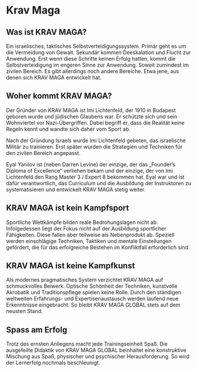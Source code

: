 Krav Maga
=========

Was ist KRAV MAGA?
-------------------
Ein israelisches, taktisches Selbstverteidigungssystem. Primär geht es um die
Vermeidung von Gewalt. Sekundär kommen Deeskalation und Flucht zur
Anwendung. Erst wenn diese Schritte keinen Erfolg hatten, kommt die
Selbstverteidigung im engeren Sinne zur Anwendung. Soweit zumindest im zivilen
Bereich. Es gibt allerdings noch andere Bereiche. Etwa jene, aus denen sich
KRAV MAGA entwickelt hat. 

Woher kommt KRAV MAGA? 
-------------------
Der Gründer von KRAV MAGA ist Imi Lichtenfeld, der 1910 in Budapest geboren
wurde und jüdischen Glaubens war. Er schützte sich und sein Wohnviertel vor
Nazi-Übergriffen. Dabei begriff er, dass die Realität keine Regeln kennt und
wandte sich daher vom Sport ab.  

Nach der Gründung Israels wurde Imi Lichtenfeld gebeten, das israelische
Militär zu trainieren. Erst später wurden die Strategien und Techniken für den
zivilen Bereich angepasst. 

Eyal Yanilov ist (neben Darren Levine) der einzige, der das „Founder’s Diploma
of Excellence“ verliehen bekam und der einzige, der von Imi Lichtenfeld den
Rang Master 3 / Expert 8 bekommen hat. Eyal war und ist dafür verantwortlich,
das Curriculum und die Ausbildung der Instruktoren zu systematisieren und
entwickelt KRAV MAGA stetig weiter. 

KRAV MAGA ist kein Kampfsport 
-------------------
Sportliche Wettkämpfe bilden reale Bedrohungslagen nicht ab. Infolgedessen
liegt der Fokus nicht auf der Ausbildung sportlicher Fähigkeiten. Diese fallen
aber teilweise als Nebenprodukt ab. Speziell werden einschlägige Techniken,
Taktiken und mentale Einstellungen gefördert, die für das erfolgreiche Bestehen
im Konfliktfall erforderlich sind. 

KRAV MAGA ist keine Kampfkunst 
-------------------
Als modernes pragmatisches System verzichtet KRAV MAGA auf schmuckvolles
Beiwerk. Optische Schönheit der Techniken, kunstvolle Akrobatik und
Traditionspflege spielen keine Rolle. Durch den ständigen weltweiten
Erfahrungs- und Expertisenaustausch werden laufend neue Erkenntnisse
eingebracht. So bleibt KRAV MAGA GLOBAL stets auf dem neusten Stand. 

Spass am Erfolg 
-------------------
Trotz des ernsten Anliegens macht jede Trainingseinheit Spaß. Die ausgefeilte
Didaktik von KRAV MAGA GLOBAL beinhaltet eine konstruktive Mischung aus Spaß,
physischer und psychischer Herausforderung. So wird der Lernerfolg nochmals
beschleunigt. 

